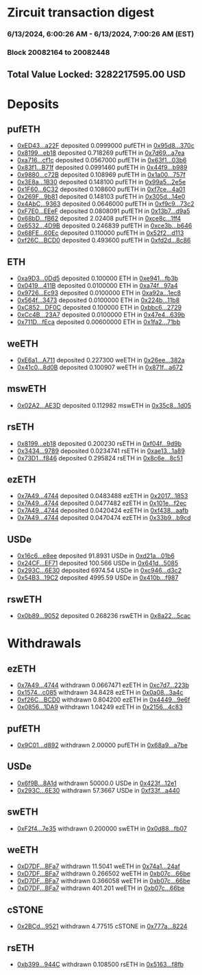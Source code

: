 # Zircuit transaction digest
### 6/13/2024, 6:00:26 AM - 6/13/2024, 7:00:26 AM (EST)
### Block 20082164 to 20082448

## Total Value Locked: 3282217595.00 USD

# Deposits
## pufETH
- [0xED43...a22F](https://etherscan.io/address/0xED438F08F44859bC5102F4FaC3e219191B73a22F) deposited 0.0999000 pufETH in [0x95d8...370c](https://etherscan.io/tx/0xED438F08F44859bC5102F4FaC3e219191B73a22F)
- [0x8199...eb18](https://etherscan.io/address/0x819901C3378A41fFa43eF1932Cdd5e514C92eb18) deposited 0.718269 pufETH in [0x7d69...a7ea](https://etherscan.io/tx/0x819901C3378A41fFa43eF1932Cdd5e514C92eb18)
- [0xa716...cf1c](https://etherscan.io/address/0xa7163Db361313182dC1E5ffdD8b7A207b84ccf1c) deposited 0.0567000 pufETH in [0x63f1...03b6](https://etherscan.io/tx/0xa7163Db361313182dC1E5ffdD8b7A207b84ccf1c)
- [0x83f1...B71f](https://etherscan.io/address/0x83f1F699BeFdB4167E135305D567d1791EC3B71f) deposited 0.0991460 pufETH in [0x44f9...b989](https://etherscan.io/tx/0x83f1F699BeFdB4167E135305D567d1791EC3B71f)
- [0x9880...c72B](https://etherscan.io/address/0x98807ab8333c123a61A138DeA0d7D04dc4d1c72B) deposited 0.108969 pufETH in [0x1a00...757f](https://etherscan.io/tx/0x98807ab8333c123a61A138DeA0d7D04dc4d1c72B)
- [0x3E8a...1B30](https://etherscan.io/address/0x3E8a5eF9c182bff3F3c171FffaCc14E110281B30) deposited 0.148100 pufETH in [0x99a5...2e5e](https://etherscan.io/tx/0x3E8a5eF9c182bff3F3c171FffaCc14E110281B30)
- [0x1F60...6C32](https://etherscan.io/address/0x1F60dF4107aBE61Bf908E9742979797638426C32) deposited 0.108600 pufETH in [0xf7ce...4a01](https://etherscan.io/tx/0x1F60dF4107aBE61Bf908E9742979797638426C32)
- [0x269F...9b81](https://etherscan.io/address/0x269F23d2aFC144200B35C08Eb886a1736BB79b81) deposited 0.148103 pufETH in [0x305d...14e0](https://etherscan.io/tx/0x269F23d2aFC144200B35C08Eb886a1736BB79b81)
- [0x4AbC...9363](https://etherscan.io/address/0x4AbC3EA036867289Bb6D7DCB50BbB528e7a69363) deposited 0.0646000 pufETH in [0xf9c9...73c2](https://etherscan.io/tx/0x4AbC3EA036867289Bb6D7DCB50BbB528e7a69363)
- [0xF7E0...EEeF](https://etherscan.io/address/0xF7E0F449D04bB6f219B24575A59b57841E46EEeF) deposited 0.0808091 pufETH in [0x13b7...d9a5](https://etherscan.io/tx/0xF7E0F449D04bB6f219B24575A59b57841E46EEeF)
- [0x68bD...fB62](https://etherscan.io/address/0x68bDBE6C1EC4004971e0dc380333A16549CEfB62) deposited 2.02408 pufETH in [0xce8c...1ff4](https://etherscan.io/tx/0x68bDBE6C1EC4004971e0dc380333A16549CEfB62)
- [0x6532...4D9B](https://etherscan.io/address/0x6532903A7dabDdD2F5D52EEb2437Ad37Fe6F4D9B) deposited 0.246839 pufETH in [0xce3b...b646](https://etherscan.io/tx/0x6532903A7dabDdD2F5D52EEb2437Ad37Fe6F4D9B)
- [0x68FE...60Ec](https://etherscan.io/address/0x68FE3185fED4D37e279DF42b8c29FD50A09660Ec) deposited 0.110000 pufETH in [0x52f2...d113](https://etherscan.io/tx/0x68FE3185fED4D37e279DF42b8c29FD50A09660Ec)
- [0xf26C...BCD0](https://etherscan.io/address/0xf26Cd8B541A80c1A19832415Aae83d3b2265BCD0) deposited 0.493600 pufETH in [0xfd2d...8c86](https://etherscan.io/tx/0xf26Cd8B541A80c1A19832415Aae83d3b2265BCD0)
## ETH
- [0xa9D3...0Dd5](https://etherscan.io/address/0xa9D37E21FF99A37e538cE540110fcF635a6A0Dd5) deposited 0.100000 ETH in [0xe941...fb3b](https://etherscan.io/tx/0xa9D37E21FF99A37e538cE540110fcF635a6A0Dd5)
- [0x0419...411B](https://etherscan.io/address/0x0419395ef65947B74aD9cCd1A9753251e72E411B) deposited 0.0100000 ETH in [0xa74f...97a4](https://etherscan.io/tx/0x0419395ef65947B74aD9cCd1A9753251e72E411B)
- [0x9726...Ec93](https://etherscan.io/address/0x97263302056c9D2F708153c0AeeE7B7fe5ebEc93) deposited 0.0100000 ETH in [0xa92a...1ec8](https://etherscan.io/tx/0x97263302056c9D2F708153c0AeeE7B7fe5ebEc93)
- [0x564f...3473](https://etherscan.io/address/0x564fc5027bE63048121D54608cAbF441E1F63473) deposited 0.0100000 ETH in [0x224b...11b8](https://etherscan.io/tx/0x564fc5027bE63048121D54608cAbF441E1F63473)
- [0xC852...DF0C](https://etherscan.io/address/0xC852F8580d4d10Fd5723A4a0E8392d374fEeDF0C) deposited 0.100000 ETH in [0xbbc6...2729](https://etherscan.io/tx/0xC852F8580d4d10Fd5723A4a0E8392d374fEeDF0C)
- [0xCc4B...23A7](https://etherscan.io/address/0xCc4BA2Fc6BA57f6286E0310bC2d371c686f423A7) deposited 0.0100000 ETH in [0x47e4...639b](https://etherscan.io/tx/0xCc4BA2Fc6BA57f6286E0310bC2d371c686f423A7)
- [0x711D...fEca](https://etherscan.io/address/0x711D8d4F19Bc212136D079a484d74E092C94fEca) deposited 0.00600000 ETH in [0x1fa2...71bb](https://etherscan.io/tx/0x711D8d4F19Bc212136D079a484d74E092C94fEca)
## weETH
- [0xE6a1...A711](https://etherscan.io/address/0xE6a10e25852881Ca0c8093DfC4a3107B6E90A711) deposited 0.227300 weETH in [0x26ee...382a](https://etherscan.io/tx/0xE6a10e25852881Ca0c8093DfC4a3107B6E90A711)
- [0x41c0...8d0B](https://etherscan.io/address/0x41c093d162956f16AbcA8B691eFb486E9D018d0B) deposited 0.100907 weETH in [0x871f...a672](https://etherscan.io/tx/0x41c093d162956f16AbcA8B691eFb486E9D018d0B)
## mswETH
- [0x02A2...AE3D](https://etherscan.io/address/0x02A24E05925C177192aC43165F7d8c2b5A80AE3D) deposited 0.112982 mswETH in [0x35c8...1d05](https://etherscan.io/tx/0x02A24E05925C177192aC43165F7d8c2b5A80AE3D)
## rsETH
- [0x8199...eb18](https://etherscan.io/address/0x819901C3378A41fFa43eF1932Cdd5e514C92eb18) deposited 0.200230 rsETH in [0xf04f...9d9b](https://etherscan.io/tx/0x819901C3378A41fFa43eF1932Cdd5e514C92eb18)
- [0x3434...9789](https://etherscan.io/address/0x34349c5569e7B846c3558961552D2202760A9789) deposited 0.0234741 rsETH in [0xae13...1a89](https://etherscan.io/tx/0x34349c5569e7B846c3558961552D2202760A9789)
- [0x73D1...f846](https://etherscan.io/address/0x73D1E13DD076e1c3292aB503ffBf56F3c72Bf846) deposited 0.295824 rsETH in [0x8c6e...8c51](https://etherscan.io/tx/0x73D1E13DD076e1c3292aB503ffBf56F3c72Bf846)
## ezETH
- [0x7A49...4744](https://etherscan.io/address/0x7A493Be5c2ce014cD049Bf178a1ac0Db1B434744) deposited 0.0483488 ezETH in [0x2017...1853](https://etherscan.io/tx/0x7A493Be5c2ce014cD049Bf178a1ac0Db1B434744)
- [0x7A49...4744](https://etherscan.io/address/0x7A493Be5c2ce014cD049Bf178a1ac0Db1B434744) deposited 0.0477482 ezETH in [0x101e...f2ec](https://etherscan.io/tx/0x7A493Be5c2ce014cD049Bf178a1ac0Db1B434744)
- [0x7A49...4744](https://etherscan.io/address/0x7A493Be5c2ce014cD049Bf178a1ac0Db1B434744) deposited 0.0420424 ezETH in [0xf438...aafb](https://etherscan.io/tx/0x7A493Be5c2ce014cD049Bf178a1ac0Db1B434744)
- [0x7A49...4744](https://etherscan.io/address/0x7A493Be5c2ce014cD049Bf178a1ac0Db1B434744) deposited 0.0470474 ezETH in [0x33b9...b9cd](https://etherscan.io/tx/0x7A493Be5c2ce014cD049Bf178a1ac0Db1B434744)
## USDe
- [0x16c6...e8ee](https://etherscan.io/address/0x16c65d1deb7B5913A14353625eD1B1c9e62be8ee) deposited 91.8931 USDe in [0xd21a...01b6](https://etherscan.io/tx/0x16c65d1deb7B5913A14353625eD1B1c9e62be8ee)
- [0x24CF...EF71](https://etherscan.io/address/0x24CF3FC8d67A3b8178F36E7886FE1f4A585aEF71) deposited 100.566 USDe in [0x641d...5085](https://etherscan.io/tx/0x24CF3FC8d67A3b8178F36E7886FE1f4A585aEF71)
- [0x293C...6E30](https://etherscan.io/address/0x293C6937D8D82e05B01335F7B33FBA0c8e256E30) deposited 6974.54 USDe in [0xc946...d3c2](https://etherscan.io/tx/0x293C6937D8D82e05B01335F7B33FBA0c8e256E30)
- [0x54B3...19C2](https://etherscan.io/address/0x54B33FA0824155fe400a862731053d778C0319C2) deposited 4995.59 USDe in [0x410b...f987](https://etherscan.io/tx/0x54B33FA0824155fe400a862731053d778C0319C2)
## rswETH
- [0x0b89...9052](https://etherscan.io/address/0x0b897C6f3a4C44494d412866c2014c7ea77d9052) deposited 0.268236 rswETH in [0x8a22...5cac](https://etherscan.io/tx/0x0b897C6f3a4C44494d412866c2014c7ea77d9052)
# Withdrawals
## ezETH
- [0x7A49...4744](https://etherscan.io/address/0x7A493Be5c2ce014cD049Bf178a1ac0Db1B434744) withdrawn 0.0667471 ezETH in [0xc7d7...223b](https://etherscan.io/tx/0x7A493Be5c2ce014cD049Bf178a1ac0Db1B434744)
- [0x1574...c085](https://etherscan.io/address/0x1574C2cD8022Edc000c62E56Ad45a585e344c085) withdrawn 34.8428 ezETH in [0x0a08...3a4c](https://etherscan.io/tx/0x1574C2cD8022Edc000c62E56Ad45a585e344c085)
- [0xf26C...BCD0](https://etherscan.io/address/0xf26Cd8B541A80c1A19832415Aae83d3b2265BCD0) withdrawn 0.804200 ezETH in [0x4449...9e6f](https://etherscan.io/tx/0xf26Cd8B541A80c1A19832415Aae83d3b2265BCD0)
- [0x0856...1DA9](https://etherscan.io/address/0x08568fA8EC9c11117399e5D9E7fbAdA9e1A41DA9) withdrawn 1.04249 ezETH in [0x2156...4c83](https://etherscan.io/tx/0x08568fA8EC9c11117399e5D9E7fbAdA9e1A41DA9)
## pufETH
- [0x9C01...d892](https://etherscan.io/address/0x9C01b839c6091E519FD4749efA8B81E190c6d892) withdrawn 2.00000 pufETH in [0x68a9...a7be](https://etherscan.io/tx/0x9C01b839c6091E519FD4749efA8B81E190c6d892)
## USDe
- [0x6f9B...8A1d](https://etherscan.io/address/0x6f9BB7e454f5B3eb2310343f0E99269dC2BB8A1d) withdrawn 50000.0 USDe in [0x423f...12e1](https://etherscan.io/tx/0x6f9BB7e454f5B3eb2310343f0E99269dC2BB8A1d)
- [0x293C...6E30](https://etherscan.io/address/0x293C6937D8D82e05B01335F7B33FBA0c8e256E30) withdrawn 57.3667 USDe in [0xf33f...a440](https://etherscan.io/tx/0x293C6937D8D82e05B01335F7B33FBA0c8e256E30)
## swETH
- [0xF2f4...7e35](https://etherscan.io/address/0xF2f4DFBD93D7350FB43F26E59239A47942a57e35) withdrawn 0.200000 swETH in [0x0d88...fb07](https://etherscan.io/tx/0xF2f4DFBD93D7350FB43F26E59239A47942a57e35)
## weETH
- [0xD7DF...BFa7](https://etherscan.io/address/0xD7DF7E085214743530afF339aFC420c7c720BFa7) withdrawn 11.5041 weETH in [0x74a1...24af](https://etherscan.io/tx/0xD7DF7E085214743530afF339aFC420c7c720BFa7)
- [0xD7DF...BFa7](https://etherscan.io/address/0xD7DF7E085214743530afF339aFC420c7c720BFa7) withdrawn 0.266502 weETH in [0xb07c...66be](https://etherscan.io/tx/0xD7DF7E085214743530afF339aFC420c7c720BFa7)
- [0xD7DF...BFa7](https://etherscan.io/address/0xD7DF7E085214743530afF339aFC420c7c720BFa7) withdrawn 0.366058 weETH in [0xb07c...66be](https://etherscan.io/tx/0xD7DF7E085214743530afF339aFC420c7c720BFa7)
- [0xD7DF...BFa7](https://etherscan.io/address/0xD7DF7E085214743530afF339aFC420c7c720BFa7) withdrawn 401.201 weETH in [0xb07c...66be](https://etherscan.io/tx/0xD7DF7E085214743530afF339aFC420c7c720BFa7)
## cSTONE
- [0x2BCd...9521](https://etherscan.io/address/0x2BCdE12eb3CfF4866208C975cf01230C6b179521) withdrawn 4.77515 cSTONE in [0x777a...8224](https://etherscan.io/tx/0x2BCdE12eb3CfF4866208C975cf01230C6b179521)
## rsETH
- [0xb399...944C](https://etherscan.io/address/0xb399504035002A340a549830780Adcf52501944C) withdrawn 0.108500 rsETH in [0x5163...f8fb](https://etherscan.io/tx/0xb399504035002A340a549830780Adcf52501944C)
